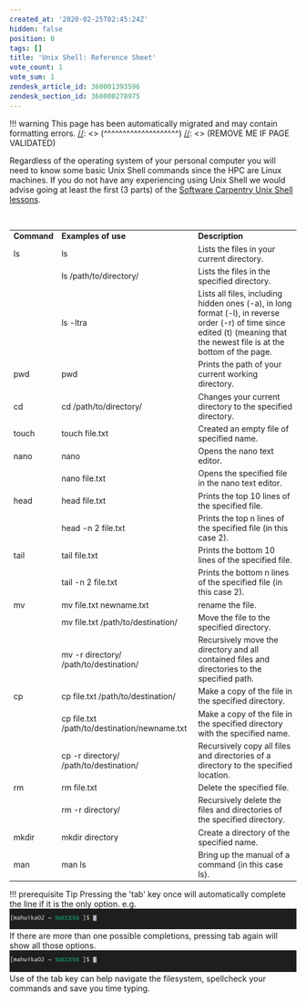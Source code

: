 ```yaml
---
created_at: '2020-02-25T02:45:24Z'
hidden: false
position: 0
tags: []
title: 'Unix Shell: Reference Sheet'
vote_count: 1
vote_sum: 1
zendesk_article_id: 360001393596
zendesk_section_id: 360000278975
---
```




[//]: <> (REMOVE ME IF PAGE VALIDATED)
[//]: <> (vvvvvvvvvvvvvvvvvvvv)
!!! warning
    This page has been automatically migrated and may contain formatting errors.
[//]: <> (^^^^^^^^^^^^^^^^^^^^)
[//]: <> (REMOVE ME IF PAGE VALIDATED)

Regardless of the operating system of your personal computer you will
need to know some basic Unix Shell commands since the HPC are Linux
machines. If you do not have any experiencing using Unix Shell we would
advise going at least the first (3 parts) of the [Software Carpentry
Unix Shell lessons](http://swcarpentry.github.io/shell-novice/).

 

|             |                                              |                                                                                                                                                                              |
|-------------|----------------------------------------------|------------------------------------------------------------------------------------------------------------------------------------------------------------------------------|
| **Command** | **Examples of use**                          | **Description**                                                                                                                                                              |
| ls          | ls                                           | Lists the files in your current directory.                                                                                                                                   |
|             | ls /path/to/directory/                       | Lists the files in the specified directory.                                                                                                                                  |
|             | ls -ltra                                     | Lists all files, including hidden ones (-a), in long format (-l), in reverse order (-r) of time since edited (t) (meaning that the newest file is at the bottom of the page. |
| pwd         | pwd                                          | Prints the path of your current working directory.                                                                                                                           |
| cd          | cd /path/to/directory/                       | Changes your current directory to the specified directory.                                                                                                                   |
| touch       | touch file.txt                               | Created an empty file of specified name.                                                                                                                                     |
| nano        | nano                                         | Opens the nano text editor.                                                                                                                                                  |
|             | nano file.txt                                | Opens the specified file in the nano text editor.                                                                                                                            |
| head        | head file.txt                                | Prints the top 10 lines of the specified file.                                                                                                                               |
|             | head -n 2 file.txt                           | Prints the top n lines of the specified file (in this case 2).                                                                                                               |
| tail        | tail file.txt                                | Prints the bottom 10 lines of the specified file.                                                                                                                            |
|             | tail -n 2 file.txt                           | Prints the bottom n lines of the specified file (in this case 2).                                                                                                            |
| mv          | mv file.txt newname.txt                      | rename the file.                                                                                                                                                             |
|             | mv file.txt /path/to/destination/            | Move the file to the specified directory.                                                                                                                                    |
|             | mv -r directory/ /path/to/destination/       | Recursively move the directory and all contained files and directories to the specified path.                                                                                |
| cp          | cp file.txt /path/to/destination/            | Make a copy of the file in the specified directory.                                                                                                                          |
|             | cp file.txt /path/to/destination/newname.txt | Make a copy of the file in the specified directory with the specified name.                                                                                                  |
|             | cp -r directory/ /path/to/destination/       | Recursively copy all files and directories of a directory to the specified location.                                                                                         |
| rm          | rm file.txt                                  | Delete the specified file.                                                                                                                                                   |
|             | rm -r directory/                             | Recursively delete the files and directories of the specified directory.                                                                                                     |
| mkdir       | mkdir directory                              | Create a directory of the specified name.                                                                                                                                    |
| man         | man ls                                       | Bring up the manual of a command (in this case ls).                                                                                                                          |
!!! prerequisite Tip
     Pressing the 'tab' key once will automatically complete the line if it
     is the only option. e.g. 
     ![complete1.gif](../../assets/images/Unix_Shell-Reference_Sheet.gif)
     If there are more than one possible completions, pressing tab again
     will show all those options.
     ![complete2.gif](../../assets/images/Unix_Shell-Reference_Sheet_0.gif)
     Use of the tab key can help navigate the filesystem, spellcheck your
     commands and save you time typing.
